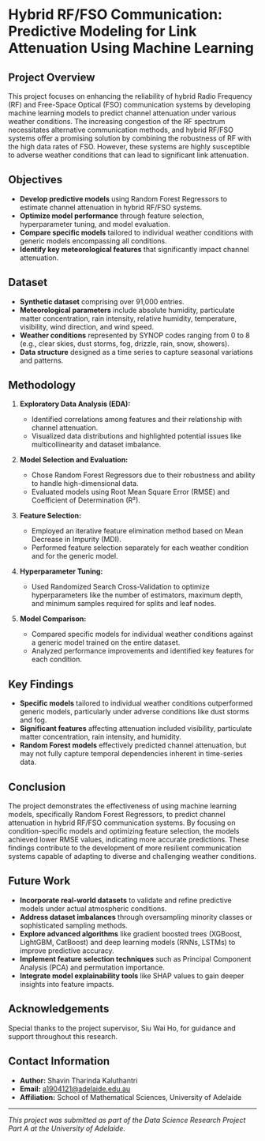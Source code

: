 # Hybrid RF/FSO Communication: Predictive Modeling for Link Attenuation Using Machine Learning

## Project Overview

This project focuses on enhancing the reliability of hybrid Radio Frequency (RF) and Free-Space Optical (FSO) communication systems by developing machine learning models to predict channel attenuation under various weather conditions. The increasing congestion of the RF spectrum necessitates alternative communication methods, and hybrid RF/FSO systems offer a promising solution by combining the robustness of RF with the high data rates of FSO. However, these systems are highly susceptible to adverse weather conditions that can lead to significant link attenuation.

## Objectives

- **Develop predictive models** using Random Forest Regressors to estimate channel attenuation in hybrid RF/FSO systems.
- **Optimize model performance** through feature selection, hyperparameter tuning, and model evaluation.
- **Compare specific models** tailored to individual weather conditions with generic models encompassing all conditions.
- **Identify key meteorological features** that significantly impact channel attenuation.

## Dataset

- **Synthetic dataset** comprising over 91,000 entries.
- **Meteorological parameters** include absolute humidity, particulate matter concentration, rain intensity, relative humidity, temperature, visibility, wind direction, and wind speed.
- **Weather conditions** represented by SYNOP codes ranging from 0 to 8 (e.g., clear skies, dust storms, fog, drizzle, rain, snow, showers).
- **Data structure** designed as a time series to capture seasonal variations and patterns.

## Methodology

1. **Exploratory Data Analysis (EDA):**
   - Identified correlations among features and their relationship with channel attenuation.
   - Visualized data distributions and highlighted potential issues like multicollinearity and dataset imbalance.

2. **Model Selection and Evaluation:**
   - Chose Random Forest Regressors due to their robustness and ability to handle high-dimensional data.
   - Evaluated models using Root Mean Square Error (RMSE) and Coefficient of Determination (R²).

3. **Feature Selection:**
   - Employed an iterative feature elimination method based on Mean Decrease in Impurity (MDI).
   - Performed feature selection separately for each weather condition and for the generic model.

4. **Hyperparameter Tuning:**
   - Used Randomized Search Cross-Validation to optimize hyperparameters like the number of estimators, maximum depth, and minimum samples required for splits and leaf nodes.

5. **Model Comparison:**
   - Compared specific models for individual weather conditions against a generic model trained on the entire dataset.
   - Analyzed performance improvements and identified key features for each condition.

## Key Findings

- **Specific models** tailored to individual weather conditions outperformed generic models, particularly under adverse conditions like dust storms and fog.
- **Significant features** affecting attenuation included visibility, particulate matter concentration, rain intensity, and humidity.
- **Random Forest models** effectively predicted channel attenuation, but may not fully capture temporal dependencies inherent in time-series data.

## Conclusion

The project demonstrates the effectiveness of using machine learning models, specifically Random Forest Regressors, to predict channel attenuation in hybrid RF/FSO communication systems. By focusing on condition-specific models and optimizing feature selection, the models achieved lower RMSE values, indicating more accurate predictions. These findings contribute to the development of more resilient communication systems capable of adapting to diverse and challenging weather conditions.

## Future Work

- **Incorporate real-world datasets** to validate and refine predictive models under actual atmospheric conditions.
- **Address dataset imbalances** through oversampling minority classes or sophisticated sampling methods.
- **Explore advanced algorithms** like gradient boosted trees (XGBoost, LightGBM, CatBoost) and deep learning models (RNNs, LSTMs) to improve predictive accuracy.
- **Implement feature selection techniques** such as Principal Component Analysis (PCA) and permutation importance.
- **Integrate model explainability tools** like SHAP values to gain deeper insights into feature impacts.

## Acknowledgements

Special thanks to the project supervisor, Siu Wai Ho, for guidance and support throughout this research.

## Contact Information

- **Author:** Shavin Tharinda Kaluthantri
- **Email:** [a1904121@adelaide.edu.au](mailto:a1904121@adelaide.edu.au)
- **Affiliation:** School of Mathematical Sciences, University of Adelaide

---

*This project was submitted as part of the Data Science Research Project Part A at the University of Adelaide.*
